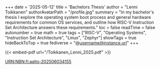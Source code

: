 +++
date = '2025-05-12'
title = 'Bachelors Thesis'
author = "Lenni Toikkanen"
authorAvatarPath = "/profile.jpg"
summary = "In my bachelor's thesis I explore the operating system boot process and general hardware requirements for common OS services, and outline how RISC-V Instruction Set Architecture answers these requirements."
toc = false
readTime = false 
autonumber = true
math = true
tags = ["RISC-V", "Operating Systems", "Instruction Set Architecture", "Linux", "Zephyr"]
showTags = true
hideBackToTop = true 
fediverse = "@username@instance.url"
+++

{{< embed-pdf url="/Toikkanen_Lenni_2025.pdf" >}}

[URN:NBN:fi:aalto-202506034155](https://urn.fi/URN:NBN:fi:aalto-202506034155)
